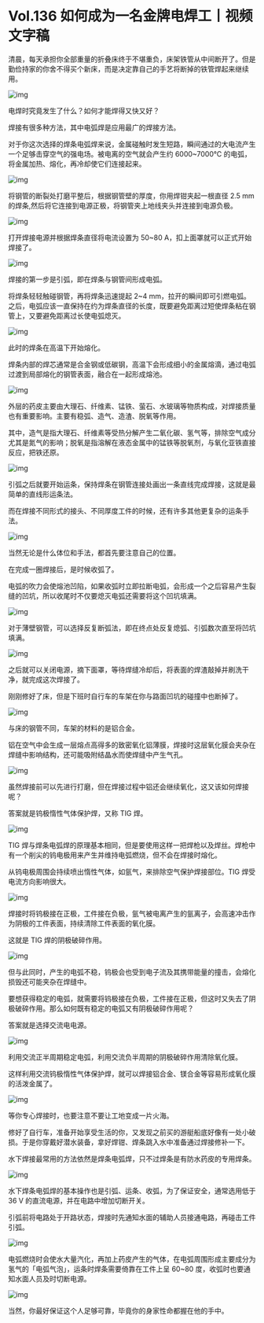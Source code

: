 # Vol.136 如何成为一名金牌电焊工丨视频文字稿

清晨，每天承担你全部重量的折叠床终于不堪重负，床架铁管从中间断开了。但是勤俭持家的你舍不得买个新床，而是决定靠自己的手艺将断掉的铁管焊起来继续用。

![img](https://cdn.jsdelivr.net/gh/just-prog/static/img/202108290838116.jpeg)

电焊时究竟发生了什么？如何才能焊得又快又好？

焊接有很多种方法，其中电弧焊是应用最广的焊接方法。

对于你这次选择的焊条电弧焊来说，金属碰触时发生短路，瞬间通过的大电流产生一个足够击穿空气的强电场。被电离的空气就会产生约 6000~7000℃ 的电弧，将金属加热、熔化，再冷却使它们连接起来。

![img](https://cdn.jsdelivr.net/gh/just-prog/static/img/202108290838867.jpeg)

将钢管的断裂处打磨平整后，根据钢管壁的厚度，你用焊钳夹起一根直径 2.5 mm 的焊条,然后将它连接到电源正极，将钢管夹上地线夹头并连接到电源负极。

![img](https://cdn.jsdelivr.net/gh/just-prog/static/img/202108290838887.jpeg)

打开焊接电源并根据焊条直径将电流设置为 50~80 A，扣上面罩就可以正式开始焊接了。

![img](https://cdn.jsdelivr.net/gh/just-prog/static/img/202108290838748.jpeg)

焊接的第一步是引弧，即在焊条与钢管间形成电弧。

将焊条轻轻触碰钢管，再将焊条迅速提起 2~4 mm，拉开的瞬间即可引燃电弧。之后，电弧应该一直保持在约为焊条直径的长度，既要避免距离过短使焊条粘在钢管上，又要避免距离过长使电弧熄灭。

![img](https://cdn.jsdelivr.net/gh/just-prog/static/img/202108290838037.jpeg)

此时的焊条在高温下开始熔化。

焊条内部的焊芯通常是合金钢或低碳钢，高温下会形成细小的金属熔滴，通过电弧过渡到局部熔化的钢管表面，融合在一起形成熔池。

![img](https://cdn.jsdelivr.net/gh/just-prog/static/img/202108290838115.png)

外层的药皮主要由大理石、纤维素、锰铁、萤石、水玻璃等物质构成，对焊接质量也有重要影响。主要有稳弧、造气、造渣、脱氧等作用。

其中，造气是指大理石、纤维素等受热分解产生二氧化碳、氢气等，排除空气成分尤其是氮气的影响；脱氧是指溶解在液态金属中的锰铁等脱氧剂，与氧化亚铁直接反应，把铁还原。

![img](https://cdn.jsdelivr.net/gh/just-prog/static/img/202108290838624.jpeg)

引弧之后就要开始运条，保持焊条在钢管连接处画出一条直线完成焊接，这就是最简单的直线形运条法。

而在焊接不同形式的接头、不同厚度工件的时候，还有许多其他更复杂的运条手法。

![img](https://cdn.jsdelivr.net/gh/just-prog/static/img/202108290838403.jpeg)

当然无论是什么体位和手法，都首先要注意自己的位置。

在完成一圈焊接后，是时候收弧了。

电弧的吹力会使熔池凹陷，如果收弧时立即拉断电弧，会形成一个之后容易产生裂缝的凹坑，所以收尾时不仅要熄灭电弧还需要将这个凹坑填满。

![img](https://cdn.jsdelivr.net/gh/just-prog/static/img/202108290838319.jpeg)

对于薄壁钢管，可以选择反复断弧法，即在终点处反复熄弧、引弧数次直至将凹坑填满。

![img](https://cdn.jsdelivr.net/gh/just-prog/static/img/202108290838406.jpeg)

之后就可以关闭电源，摘下面罩，等待焊缝冷却后，将表面的焊渣敲掉并刷洗干净，就完成这次焊接了。

刚刚修好了床，但是下班时自行车的车架在你与路面凹坑的碰撞中也断掉了。

![img](https://cdn.jsdelivr.net/gh/just-prog/static/img/202108290838836.gif)

与床的钢管不同，车架的材料的是铝合金。

铝在空气中会生成一层熔点高得多的致密氧化铝薄膜，焊接时这层氧化膜会夹杂在焊缝中影响结构，还可能吸附结晶水而使焊缝中产生气孔。

![img](https://cdn.jsdelivr.net/gh/just-prog/static/img/202108290839124.jpeg)

虽然焊接前可以先进行打磨，但在焊接过程中铝还会继续氧化，这又该如何焊接呢？

答案就是钨极惰性气体保护焊，又称 TIG 焊。

![img](https://cdn.jsdelivr.net/gh/just-prog/static/img/202108290838268.jpeg)

TIG 焊与焊条电弧焊的原理基本相同，但是要使用这样一把焊枪以及焊丝。焊枪中有一个削尖的钨电极用来产生并维持电弧燃烧，但不会在焊接时熔化。

从钨电极周围会持续喷出惰性气体，如氩气，来排除空气保护焊接部位。TIG 焊受电流方向影响很大。

![img](https://cdn.jsdelivr.net/gh/just-prog/static/img/202108290839474.jpeg)

焊接时将钨极接在正极，工件接在负极，氩气被电离产生的氩离子，会高速冲击作为阴极的工件表面，持续清除工件表面的氧化膜。

这就是 TIG 焊的阴极破碎作用。

![img](https://cdn.jsdelivr.net/gh/just-prog/static/img/202108290839184.jpeg)

但与此同时，产生的电弧不稳，钨极会也受到电子流及其携带能量的撞击，会熔化损毁还可能夹杂在焊缝中。

要想获得稳定的电弧，就需要将钨极接在负极，工件接在正极，但这时又失去了阴极破碎作用。那么如何既有稳定的电弧又有阴极破碎作用呢？

答案就是选择交流电电源。

![img](https://cdn.jsdelivr.net/gh/just-prog/static/img/202108290838613.jpeg)

利用交流正半周期稳定电弧，利用交流负半周期的阴极破碎作用清除氧化膜。

这样利用交流钨极惰性气体保护焊，就可以焊接铝合金、镁合金等容易形成氧化膜的活泼金属了。

![img](https://cdn.jsdelivr.net/gh/just-prog/static/img/202108290838982.jpeg)

等你专心焊接时，也要注意不要让工地变成一片火海。

修好了自行车，准备开始享受生活的你，又发现之前买的游艇船底好像有一处小破损。于是你穿戴好潜水装备，拿好焊钳、焊条跳入水中准备通过焊接修补一下。

水下焊接最常用的方法依然是焊条电弧焊，只不过焊条是有防水药皮的专用焊条。

![img](https://cdn.jsdelivr.net/gh/just-prog/static/img/202108290838900.jpeg)

水下焊条电弧焊的基本操作也是引弧、运条、收弧，为了保证安全，通常选用低于 36 V 的直流电源，并在电路中增加切断开关。

引弧前将电路处于开路状态，焊接时先通知水面的辅助人员接通电路，再碰击工件引弧。

![img](https://cdn.jsdelivr.net/gh/just-prog/static/img/202108290838631.gif)

电弧燃烧时会使水大量汽化，再加上药皮产生的气体，在电弧周围形成主要成分为氢气的「电弧气泡」，运条时焊条需要倚靠在工件上呈 60~80 度，收弧时也要通知水面人员及时切断电源。

![img](https://cdn.jsdelivr.net/gh/just-prog/static/img/202108290838915.jpeg)

当然，你最好保证这个人足够可靠，毕竟你的身家性命都握在他的手中。
